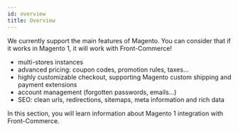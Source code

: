 ```yaml
---
id: overview
title: Overview
---
```


We currently support the main features of Magento. You can consider that if it works in Magento 1, it will work with Front-Commerce!
- multi-stores instances
- advanced pricing: coupon codes, promotion rules, taxes…
- highly customizable checkout, supporting Magento custom shipping and payment extensions
- account management (forgotten passwords, emails…)
- SEO: clean urls, redirections, sitemaps, meta information and rich data

In this section, you will learn information about Magento 1 integration with Front-Commerce.

